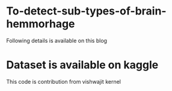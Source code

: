 # To-detect-sub-types-of-brain-hemmorhage

Following details is available on this blog

# Dataset is available on kaggle

This code is contribution from vishwajit kernel
